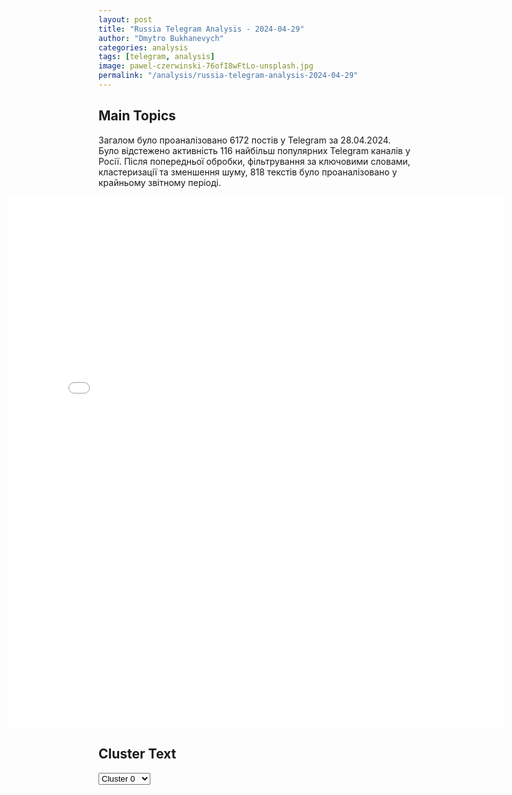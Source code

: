 ```yaml
---
layout: post
title: "Russia Telegram Analysis - 2024-04-29"
author: "Dmytro Bukhanevych"
categories: analysis
tags: [telegram, analysis]
image: pawel-czerwinski-76ofI8wFtLo-unsplash.jpg
permalink: "/analysis/russia-telegram-analysis-2024-04-29"
---
```


<style>
    /* Adjusting iframe-container styles */
    .wide-iframe-container {
        width: calc(100% + 30vw);  /* Extending the width */
        margin-left: -15vw;       /* Negative margin to push to the left */
        overflow: hidden;         /* In case the iframe content spills over */
    }

    .wide-iframe-container iframe {
        width: 100%;  /* Making the iframe take the full width of its container */
        border: none; /* Removing any borders from the iframe */
    }

    /* Toggle mechanism */
    .hidden {
        display: none;
    }
    
    .show-content-target:checked + .show-content {
        display: block;
    }
</style>

<h2>Main Topics</h2>
<p>Загалом було проаналізовано 6172 постів у Telegram за 28.04.2024. Було відстежено активність 116 найбільш популярних Telegram каналів у Росії. Після попередньої обробки, фільтрування за ключовими словами, кластеризації та зменшення шуму, 818 текстів було проаналізовано у крайньому звітному періоді.</p>
<!-- Embedding Main Plotly Visualization -->
<div class="wide-iframe-container">
    <iframe src="{{site.baseurl}}/visualizations/2024-04-29/fig_topics_time.html" height="850"></iframe>
</div>


<h2>Cluster Text</h2>

<!-- Dropdown to select a cluster -->
<select id="clusterSelector" onchange="displayClusterText()">
<option value="0">Cluster 0</option><option value="1">Cluster 1</option><option value="2">Cluster 2</option><option value="3">Cluster 3</option><option value="4">Cluster 4</option><option value="5">Cluster 5</option><option value="6">Cluster 6</option><option value="7">Cluster 7</option><option value="8">Cluster 8</option><option value="9">Cluster 9</option><option value="10">Cluster 10</option>
</select>

<!-- Display area for the selected cluster's text -->
<div id="clusterTextDisplay" class="hidden"></div>

<script type="text/javascript">
    var clusterDetails = {"0": "<b>Total Posts:</b> 51<br><b>Date:</b> 2024-04-28 04:25:06+00:00<br><b>Author:</b> dimsmirnov175<br><b>Link:</b> https://t.me/s/dimsmirnov175/69923<br><b>Subscribers:</b> 339833<br><b>Text:</b> \u0422\u0435\u043a\u0441\u0442: \u041c\u0438\u043d\u043e\u0431\u043e\u0440\u043e\u043d\u044b \u0420\u043e\u0441\u0441\u0438\u0438: \u0412 \u0442\u0435\u0447\u0435\u043d\u0438\u0435 \u043f\u0440\u043e\u0448\u0435\u0434\u0448\u0435\u0439 \u043d\u043e\u0447\u0438 \u043f\u0440\u0435\u0441\u0435\u0447\u0435\u043d\u044b \u043e\u0447\u0435\u0440\u0435\u0434\u043d\u044b\u0435 \u043f\u043e\u043f\u044b\u0442\u043a\u0438 \u043a\u0438\u0435\u0432\u0441\u043a\u043e\u0433\u043e \u0440\u0435\u0436\u0438\u043c\u0430 \u0441\u043e\u0432\u0435\u0440\u0448\u0438\u0442\u044c \u0440\u044f\u0434 \u0442\u0435\u0440\u0440\u043e\u0440\u0438\u0441\u0442\u0438\u0447\u0435\u0441\u043a\u0438\u0445 \u0430\u0442\u0430\u043a \u0441 \u043f\u0440\u0438\u043c\u0435\u043d\u0435\u043d\u0438\u0435\u043c \u0411\u041f\u041b\u0410 \u0441\u0430\u043c\u043e\u043b\u0435\u0442\u043d\u043e\u0433\u043e \u0442\u0438\u043f\u0430 \u043f\u043e \u043e\u0431\u044a\u0435\u043a\u0442\u0430\u043c \u043d\u0430 \u0442\u0435\u0440\u0440\u0438\u0442\u043e\u0440\u0438\u0438 \u0420\u043e\u0441\u0441\u0438\u0439\u0441\u043a\u043e\u0439 \u0424\u0435\u0434\u0435\u0440\u0430\u0446\u0438\u0438.\u00a0 \u0414\u0435\u0436\u0443\u0440\u043d\u044b\u043c\u0438 \u0441\u0440\u0435\u0434\u0441\u0442\u0432\u0430\u043c\u0438 \u041f\u0412\u041e \u0431\u044b\u043b\u0438 \u0443\u043d\u0438\u0447\u0442\u043e\u0436\u0435\u043d\u044b \u0438 \u043f\u0435\u0440\u0435\u0445\u0432\u0430\u0447\u0435\u043d\u044b 17 \u0443\u043a\u0440\u0430\u0438\u043d\u0441\u043a\u0438\u0445 \u0411\u041f\u041b\u0410 \u0438\u0437 \u043a\u043e\u0442\u043e\u0440\u044b\u0445: 9 \u2013 \u043d\u0430\u0434 \u0442\u0435\u0440\u0440\u0438\u0442\u043e\u0440\u0438\u0435\u0439 \u0411\u0440\u044f\u043d\u0441\u043a\u043e\u0439 \u043e\u0431\u043b\u0430\u0441\u0442\u0438, 3 \u2013 \u043d\u0430\u0434 \u0442\u0435\u0440\u0440\u0438\u0442\u043e\u0440\u0438\u0435\u0439 \u041a\u0443\u0440\u0441\u043a\u043e\u0439 \u043e\u0431\u043b\u0430\u0441\u0442\u0438, 2 \u2013 \u043d\u0430\u0434 \u0442\u0435\u0440\u0440\u0438\u0442\u043e\u0440\u0438\u0435\u0439 \u0411\u0435\u043b\u0433\u043e\u0440\u043e\u0434\u0441\u043a\u043e\u0439 \u043e\u0431\u043b\u0430\u0441\u0442\u0438 \u0438 3 \u2013 \u043d\u0430\u0434 \u0442\u0435\u0440\u0440\u0438\u0442\u043e\u0440\u0438\u0435\u0439 \u041a\u0430\u043b\u0443\u0436\u0441\u043a\u043e\u0439 \u043e\u0431\u043b\u0430\u0441\u0442\u0438.", "1": "<b>Total Posts:</b> 49<br><b>Date:</b> 2024-04-28 10:50:59+00:00<br><b>Author:</b> ukraina_ru<br><b>Link:</b> https://t.me/s/ukraina_ru/198159<br><b>Subscribers:</b> 409247<br><b>Text:</b> \u0422\u0435\u043a\u0441\u0442: \ud83c\uddf7\ud83c\uddfa \u0421\u0432\u043e\u0434\u043a\u0430 \u041c\u0438\u043d\u043e\u0431\u043e\u0440\u043e\u043d\u044b \u043e \u0445\u043e\u0434\u0435 \u0421\u0412\u041e \u043d\u0430 28 \u0430\u043f\u0440\u0435\u043b\u044f 2024 \u0433\u043e\u0434\u0430. \u0413\u043b\u0430\u0432\u043d\u043e\u0435:\ud83d\udfe5 \u041f\u043e\u0434\u0440\u0430\u0437\u0434\u0435\u043b\u0435\u043d\u0438\u044f \u0433\u0440\u0443\u043f\u043f\u0438\u0440\u043e\u0432\u043a\u0438 \u0432\u043e\u0439\u0441\u043a \u00ab\u0417\u0430\u043f\u0430\u0434\u00bb \u0437\u0430\u043d\u044f\u043b\u0438 \u0431\u043e\u043b\u0435\u0435 \u0432\u044b\u0433\u043e\u0434\u043d\u044b\u0435 \u0440\u0443\u0431\u0435\u0436\u0438 \u0432 \u0440\u0430\u0439\u043e\u043d\u0430\u0445 \u0421\u0438\u043d\u044c\u043a\u043e\u0432\u043a\u0438 \u0438 \u041f\u0435\u0442\u0440\u043e\u043f\u0430\u0432\u043b\u043e\u0432\u043a\u0438 \u0425\u0430\u0440\u044c\u043a\u043e\u0432\u0441\u043a\u043e\u0439 \u043e\u0431\u043b\u0430\u0441\u0442\u0438, \u0413\u0440\u0438\u0433\u043e\u0440\u043e\u0432\u043a\u0438 \u0414\u041d\u0420 \u0438 \u0427\u0435\u0440\u0432\u043e\u043d\u043e\u0439 \u0414\u0438\u0431\u0440\u043e\u0432\u044b \u041b\u041d\u0420. \u041f\u0440\u043e\u0442\u0438\u0432\u043d\u0438\u043a \u043f\u043e\u0442\u0435\u0440\u044f\u043b \u0434\u043e 270 \u0432\u043e\u0435\u043d\u043d\u043e\u0441\u043b\u0443\u0436\u0430\u0449\u0438\u0445, \u0431\u0440\u043e\u043d\u0435\u0442\u0440\u0430\u043d\u0441\u043f\u043e\u0440\u0442\u0435\u0440, \u0432\u043e\u0441\u0435\u043c\u044c \u0430\u0432\u0442\u043e\u043c\u043e\u0431\u0438\u043b\u0435\u0439, \u0433\u0430\u0443\u0431\u0438\u0446\u0443 \u041c198, \u0433\u0430\u0443\u0431\u0438\u0446\u0443 \u00ab\u041c\u0441\u0442\u0430-\u0411\u00bb, \u043e\u0440\u0443\u0434\u0438\u0435 \u0414-20, \u0421\u0410\u0423 \u00ab\u0413\u0432\u043e\u0437\u0434\u0438\u043a\u0430\u00bb \u0438 \u043f\u0443\u0448\u043a\u0443 \u041c-46.\ud83d\udfe5 \u041f\u043e\u0434\u0440\u0430\u0437\u0434\u0435\u043b\u0435\u043d\u0438\u044f \u00ab\u042e\u0436\u043d\u043e\u0439\u00bb \u0433\u0440\u0443\u043f\u043f\u0438\u0440\u043e\u0432\u043a\u0438 \u0432\u043e\u0439\u0441\u043a \u0443\u043b\u0443\u0447\u0448\u0438\u043b\u0438 \u043f\u043e\u043b\u043e\u0436\u0435\u043d\u0438\u0435 \u043f\u043e \u043f\u0435\u0440\u0435\u0434\u043d\u0435\u043c\u0443 \u043a\u0440\u0430\u044e \u0432 \u0440\u0430\u0439\u043e\u043d\u0430\u0445 \u041a\u043b\u0435\u0449\u0435\u0435\u0432\u043a\u0438, \u0410\u043d\u0434\u0440\u0435\u0435\u0432\u043a\u0438 \u0438 \u041a\u0440\u0430\u0441\u043d\u043e\u0433\u043e\u0440\u043e\u0432\u043a\u0438 \u0414\u041d\u0420.  \u041e\u0442\u0440\u0430\u0436\u0435\u043d\u044b \u043a\u043e\u043d\u0442\u0440\u0430\u0442\u0430\u043a\u0438 \u0412\u0421\u0423 \u0432 \u0440\u0430\u0439\u043e\u043d\u0435 \u0427\u0430\u0441\u043e\u0432 \u042f\u0440\u0430 \u0414\u041d\u0420. \u041f\u043e\u0442\u0435\u0440\u0438 \u043f\u0440\u043e\u0442\u0438\u0432\u043d\u0438\u043a\u0430 \u0441\u043e\u0441\u0442\u0430\u0432\u0438\u043b\u0438 \u0434\u043e 360 \u0432\u043e\u0435\u043d\u043d\u043e\u0441\u043b\u0443\u0436\u0430\u0449\u0438\u0445, \u0434\u0432\u0435 \u0431\u043e\u0435\u0432\u044b\u0435 \u0431\u0440\u043e\u043d\u0438\u0440\u043e\u0432\u0430\u043d\u043d\u044b\u0435 \u043c\u0430\u0448\u0438\u043d\u044b \u0438 17 \u0430\u0432\u0442\u043e\u043c\u043e\u0431\u0438\u043b\u0435\u0439, \u0434\u0432\u0430 \u043e\u0440\u0443\u0434\u0438\u044f \u0414-20, \u0434\u0432\u0435 \u0433\u0430\u0443\u0431\u0438\u0446\u044b \u0414-30 \u0438 \u043f\u0440\u043e\u0442\u0438\u0432\u043e\u0442\u0430\u043d\u043a\u043e\u0432\u043e\u0435 \u043e\u0440\u0443\u0434\u0438\u0435 \u041c\u0422-12 \u00ab\u0420\u0430\u043f\u0438\u0440\u0430\u00bb. \ud83d\udfe5 \u041f\u043e\u0434\u0440\u0430\u0437\u0434\u0435\u043b\u0435\u043d\u0438\u044f \u0433\u0440\u0443\u043f\u043f\u0438\u0440\u043e\u0432\u043a\u0438 \u0432\u043e\u0439\u0441\u043a \u00ab\u0426\u0435\u043d\u0442\u0440\u00bb \u043e\u0441\u0432\u043e\u0431\u043e\u0434\u0438\u043b\u0438 \u041d\u043e\u0432\u043e\u0431\u0430\u0445\u043c\u0443\u0442\u043e\u0432\u043a\u0443 \u0414\u041d\u0420 \u0438 \u043d\u0430\u043d\u0435\u0441\u043b\u0438 \u043f\u043e\u0440\u0430\u0436\u0435\u043d\u0438\u0435 \u0444\u043e\u0440\u043c\u0438\u0440\u043e\u0432\u0430\u043d\u0438\u044f\u043c \u0412\u0421\u0423 \u0432 \u0440\u0430\u0439\u043e\u043d\u0430\u0445 \u041b\u0435\u043d\u0438\u043d\u0441\u043a\u043e\u0433\u043e, \u041a\u0435\u0440\u0430\u043c\u0438\u043a\u0430 \u0438 \u0421\u0435\u043c\u0435\u043d\u043e\u0432\u043a\u0438 \u0414\u041d\u0420.  \u041e\u0442\u0440\u0430\u0436\u0435\u043d\u044b \u043a\u043e\u043d\u0442\u0440\u0430\u0442\u0430\u043a\u0438 \u0412\u0421\u0423 \u0432 \u0440\u0430\u0439\u043e\u043d\u0430\u0445 \u041d\u043e\u0432\u0433\u043e\u0440\u043e\u0434\u0441\u043a\u043e\u0433\u043e, \u041e\u0447\u0435\u0440\u0435\u0442\u0438\u043d\u043e, \u041d\u043e\u0432\u043e\u0431\u0430\u0445\u043c\u0443\u0442\u043e\u0432\u043a\u0438, \u041d\u0435\u0442\u0430\u0439\u043b\u043e\u0432\u043e \u0438 \u0411\u0435\u0440\u0434\u044b\u0447\u0435\u0439 \u0414\u041d\u0420. \u0412\u0421\u0423 \u043f\u043e\u0442\u0435\u0440\u044f\u043b\u0438 \u0434\u043e 380 \u0432\u043e\u0435\u043d\u043d\u043e\u0441\u043b\u0443\u0436\u0430\u0449\u0438\u0445, \u0442\u0430\u043d\u043a, \u0431\u043e\u0435\u0432\u0443\u044e \u0431\u0440\u043e\u043d\u0438\u0440\u043e\u0432\u0430\u043d\u043d\u0443\u044e \u043c\u0430\u0448\u0438\u043d\u0443 \u0438 \u043f\u044f\u0442\u044c \u0430\u0432\u0442\u043e\u043c\u043e\u0431\u0438\u043b\u0435\u0439, \u0434\u0432\u0435 \u0433\u0430\u0443\u0431\u0438\u0446\u044b \u041c777, \u0421\u0410\u0423 \u041c109 \u00abPaladin\u00bb, \u0434\u0432\u0430 \u043e\u0440\u0443\u0434\u0438\u044f \u041c101, \u0442\u0440\u0438 \u0433\u0430\u0443\u0431\u0438\u0446\u044b \u0414-30 \u0438 \u043e\u0440\u0443\u0434\u0438\u0435 \u041c\u0422-12 \u00ab\u0420\u0430\u043f\u0438\u0440\u0430\u00bb.\ud83d\udfe5 \u041f\u043e\u0434\u0440\u0430\u0437\u0434\u0435\u043b\u0435\u043d\u0438\u044f \u0433\u0440\u0443\u043f\u043f\u0438\u0440\u043e\u0432\u043a\u0438 \u0432\u043e\u0439\u0441\u043a \u00ab\u0412\u043e\u0441\u0442\u043e\u043a\u00bb \u0437\u0430\u043d\u044f\u043b\u0438 \u0431\u043e\u043b\u0435\u0435 \u0432\u044b\u0433\u043e\u0434\u043d\u044b\u0435 \u0440\u0443\u0431\u0435\u0436\u0438 \u0432 \u0440\u0430\u0439\u043e\u043d\u0430\u0445 \u041f\u0430\u0432\u043b\u043e\u0432\u043a\u0438 \u0438 \u041b\u0443\u0433\u043e\u0432\u0441\u043a\u043e\u0433\u043e \u0417\u0430\u043f\u043e\u0440\u043e\u0436\u0441\u043a\u043e\u0439 \u043e\u0431\u043b\u0430\u0441\u0442\u0438. \u041f\u043e\u0442\u0435\u0440\u0438 \u0412\u0421\u0423 \u0441\u043e\u0441\u0442\u0430\u0432\u0438\u043b\u0438 \u0434\u043e 85 \u0432\u043e\u0435\u043d\u043d\u043e\u0441\u043b\u0443\u0436\u0430\u0449\u0438\u0445, \u0447\u0435\u0442\u044b\u0440\u0435 \u043f\u0438\u043a\u0430\u043f\u0430, \u0421\u0410\u0423 \u00abPzH-2000\u00bb \u0438 \u0421\u0410\u0423 \u00ab\u0413\u0432\u043e\u0437\u0434\u0438\u043a\u0430\u00bb.\ud83d\udfe5 \u041f\u043e\u0434\u0440\u0430\u0437\u0434\u0435\u043b\u0435\u043d\u0438\u044f\u043c\u0438 \u0433\u0440\u0443\u043f\u043f\u0438\u0440\u043e\u0432\u043a\u0438 \u0432\u043e\u0439\u0441\u043a \u00ab\u0414\u043d\u0435\u043f\u0440\u00bb \u043d\u0430\u043d\u0435\u0441\u0435\u043d\u043e \u043e\u0433\u043d\u0435\u0432\u043e\u0435 \u043f\u043e\u0440\u0430\u0436\u0435\u043d\u0438\u0435 \u0441\u043a\u043e\u043f\u043b\u0435\u043d\u0438\u044f\u043c \u0436\u0438\u0432\u043e\u0439 \u0441\u0438\u043b\u044b \u0412\u0421\u0423 \u0432 \u0440\u0430\u0439\u043e\u043d\u0430\u0445 \u041a\u0430\u043c\u0435\u043d\u0441\u043a\u043e\u0433\u043e \u0438 \u0420\u0430\u0431\u043e\u0442\u0438\u043d\u043e \u0417\u0430\u043f\u043e\u0440\u043e\u0436\u0441\u043a\u043e\u0439 \u043e\u0431\u043b\u0430\u0441\u0442\u0438, \u0418\u0432\u0430\u043d\u043e\u0432\u043a\u0438 \u0438 \u041e\u043b\u044c\u0433\u043e\u0432\u043a\u0438 \u0425\u0435\u0440\u0441\u043e\u043d\u0441\u043a\u043e\u0439 \u043e\u0431\u043b\u0430\u0441\u0442\u0438. \u041f\u0440\u043e\u0442\u0438\u0432\u043d\u0438\u043a \u043f\u043e\u0442\u0435\u0440\u044f\u043b \u0434\u043e 50 \u0432\u043e\u0435\u043d\u043d\u043e\u0441\u043b\u0443\u0436\u0430\u0449\u0438\u0445, \u0434\u0432\u0430 \u0430\u0432\u0442\u043e\u043c\u043e\u0431\u0438\u043b\u044f, \u0433\u0430\u0443\u0431\u0438\u0446\u0443 \u041c777 \u0438 \u0441\u0442\u0430\u043d\u0446\u0438\u044e \u0440\u0430\u0434\u0438\u043e\u044d\u043b\u0435\u043a\u0442\u0440\u043e\u043d\u043d\u043e\u0439 \u0431\u043e\u0440\u044c\u0431\u044b \u00ab\u0410\u043d\u043a\u043b\u0430\u0432-\u041d\u00bb.\u2755 \u041e\u043f\u0435\u0440\u0430\u0442\u0438\u0432\u043d\u043e-\u0442\u0430\u043a\u0442\u0438\u0447\u0435\u0441\u043a\u043e\u0439 \u0430\u0432\u0438\u0430\u0446\u0438\u0435\u0439, \u0440\u0430\u043a\u0435\u0442\u043d\u044b\u043c\u0438 \u0432\u043e\u0439\u0441\u043a\u0430\u043c\u0438 \u0438 \u0430\u0440\u0442\u0438\u043b\u043b\u0435\u0440\u0438\u0435\u0439 \u0433\u0440\u0443\u043f\u043f\u0438\u0440\u043e\u0432\u043e\u043a \u0432\u043e\u0439\u0441\u043a \u0412\u0421 \u0420\u0424 \u0443\u043d\u0438\u0447\u0442\u043e\u0436\u0435\u043d\u044b \u0430\u043d\u0433\u0430\u0440\u044b \u0441 \u0443\u0434\u0430\u0440\u043d\u044b\u043c\u0438 \u0411\u043f\u041b\u0410 \u043d\u0430 \u0430\u044d\u0440\u043e\u0434\u0440\u043e\u043c\u0435 \u041a\u0430\u043c\u0435\u043d\u043a\u0430 \u0414\u043d\u0435\u043f\u0440\u043e\u043f\u0435\u0442\u0440\u043e\u0432\u0441\u043a\u043e\u0439 \u043e\u0431\u043b\u0430\u0441\u0442\u0438. \u041a\u0440\u043e\u043c\u0435 \u0442\u043e\u0433\u043e, \u043f\u043e\u0440\u0430\u0436\u0435\u043d\u044b \u0441\u043a\u043b\u0430\u0434\u044b \u0441 \u0430\u0432\u0438\u0430\u0446\u0438\u043e\u043d\u043d\u044b\u043c\u0438 \u0431\u043e\u0435\u043f\u0440\u0438\u043f\u0430\u0441\u0430\u043c\u0438 \u0438 \u0430\u0432\u0438\u0430\u0446\u0438\u043e\u043d\u043d\u043e\u0439 \u0442\u0435\u0445\u043d\u0438\u043a\u043e\u0439 \u043d\u0430 \u0430\u044d\u0440\u043e\u0434\u0440\u043e\u043c\u0430\u0445 \u041f\u0440\u0438\u043b\u0443\u043a\u0438 \u0427\u0435\u0440\u043d\u0438\u0433\u043e\u0432\u0441\u043a\u043e\u0439 \u043e\u0431\u043b\u0430\u0441\u0442\u0438 \u0438 \u0421\u0442\u0430\u0440\u043e\u043a\u043e\u043d\u0441\u0442\u0430\u043d\u0442\u0438\u043d\u043e\u0432 \u0425\u043c\u0435\u043b\u044c\u043d\u0438\u0446\u043a\u043e\u0439 \u043e\u0431\u043b\u0430\u0441\u0442\u0438.\u0417\u043d\u0430\u0442\u044c \u0431\u043e\u043b\u044c\u0448\u0435 \u0441 \u0423\u043a\u0440\u0430\u0438\u043d\u0430.\u0440\u0443 \ud83d\udc4d", "2": "<b>Total Posts:</b> 37<br><b>Date:</b> 2024-04-28 04:25:00+00:00<br><b>Author:</b> yurasumy<br><b>Link:</b> https://t.me/s/yurasumy/14865<br><b>Subscribers:</b> 2870499<br><b>Text:</b> \u0422\u0435\u043a\u0441\u0442: \u041f\u043e \u043f\u043e\u0432\u043e\u0434\u0443 \u0430\u0440\u0435\u0441\u0442\u0430 \u0437\u0430\u043c\u0435\u0441\u0442\u0438\u0442\u0435\u043b\u044f \u043c\u0438\u043d\u0438\u0441\u0442\u0440\u0430 \u043e\u0431\u043e\u0440\u043e\u043d\u044b \u0422\u0438\u043c\u0443\u0440\u0430 \u0418\u0432\u0430\u043d\u043e\u0432\u0430 \u043f\u0438\u0448\u0443\u0442 \u0432 \u043b\u0438\u0447\u043a\u0443, \u0447\u0442\u043e \u0432\u0437\u044f\u0442\u043a\u0430, \u0441\u043a\u043e\u0440\u0435\u0435 \u0432\u0441\u0435\u0433\u043e, \u044f\u0432\u043b\u044f\u0435\u0442\u0441\u044f \u0448\u0438\u0440\u043c\u043e\u0439, \u0430 \u0432\u0441\u0435 \u0434\u0435\u043b\u043e \u0432 \u0433\u043e\u0441\u0438\u0437\u043c\u0435\u043d\u0435. \u0412\u043f\u043e\u043b\u043d\u0435 \u0442\u0430\u043a\u043e\u0435 \u0434\u043e\u043f\u0443\u0441\u043a\u0430\u044e. \u041f\u043e\u043c\u043d\u0438\u0442\u0435, \u043a\u0430\u043a \u0432 2016 \u0433\u043e\u0434\u0443 \u0443 \u043d\u0430\u0441 \u0431\u044b\u043b \u0437\u0430\u0434\u0435\u0440\u0436\u0430\u043d \u043c\u0438\u043d\u0438\u0441\u0442\u0440 \u044d\u043a\u043e\u043d\u043e\u043c\u0438\u0447\u0435\u0441\u043a\u043e\u0433\u043e \u0440\u0430\u0437\u0432\u0438\u0442\u0438\u044f \u0423\u043b\u044e\u043a\u0430\u0435\u0432 \u0438 \u0442\u043e\u0436\u0435 \u0437\u0430 \u043a\u0430\u043a\u0438\u0435-\u0442\u043e 2 \u043c\u043b\u043d \u0434\u043e\u043b\u043b\u0430\u0440\u043e\u0432. \u041d\u0443 \u043d\u0435 \u0443\u0440\u043e\u0432\u0435\u043d\u044c \u0434\u043b\u044f \u0444\u0435\u0434\u0435\u0440\u0430\u043b\u044c\u043d\u043e\u0433\u043e \u043c\u0438\u043d\u0438\u0441\u0442\u0440\u0430. \u0423 \u043c\u0435\u043d\u044f \u0434\u0430\u0436\u0435 \u0446\u0438\u043a\u043b \u0441\u0442\u0430\u0442\u0435\u0439 \u0431\u044b\u043b \u043d\u0430 \u044d\u0442\u0443 \u0442\u0435\u043c\u0443, \u043f\u0440\u043e\u0441\u0442\u043e \u043b\u0438\u0441\u0442\u0430\u0439\u0442\u0435 \u0432\u043d\u0438\u0437:  https://t.me/SergeyKolyasnikov/131\u0414\u043b\u044f \u0423\u043b\u044e\u043a\u0430\u0435\u0432\u0430 \u0442\u0430\u043a\u043e\u0439 \u00ab\u043a\u0440\u0430\u0441\u043d\u043e\u0439 \u043b\u0438\u043d\u0438\u0435\u0439\u00bb \u043c\u043e\u0433\u043b\u043e \u0441\u0442\u0430\u0442\u044c \u0441\u043e\u0442\u0440\u0443\u0434\u043d\u0438\u0447\u0435\u0441\u0442\u0432\u043e \u0441 \u0421\u0428\u0410, \u0442\u0430\u043a \u0436\u0435 \u043a\u0430\u043a \u0411\u0435\u043b\u044b\u0445 - \u041b\u0430\u0442\u0432\u0438\u044f \u0438 \u0425\u043e\u0440\u043e\u0448\u0430\u0432\u0438\u043d\u0430 - \u042f\u043f\u043e\u043d\u0438\u044f.\u0414\u0440\u0443\u0433\u043e\u0435 \u0434\u0435\u043b\u043e, \u0447\u0442\u043e \u0432\u0440\u044f\u0434 \u043b\u0438 \u043c\u044b \u043e\u0431 \u044d\u0442\u043e\u043c \u0443\u0437\u043d\u0430\u0435\u043c, \u0434\u0430\u0436\u0435 \u0435\u0441\u043b\u0438 \u044d\u0442\u043e \u0442\u0430\u043a. \u0412\u044b\u0441\u0448\u0438\u0439 \u0443\u0440\u043e\u0432\u0435\u043d\u044c \u0434\u043e\u043f\u0443\u0441\u043a\u0430, \u043a\u0430\u043a \u043d\u0438\u043a\u0430\u043a. \u041f\u043e\u044d\u0442\u043e\u043c\u0443, \u043d\u0430\u0441 \u0442\u0430\u043a \u0438 \u0431\u0443\u0434\u0443\u0442 \u0434\u0435\u0440\u0436\u0430\u0442\u044c \u0432 \u0442\u043e\u043d\u0443\u0441\u0435 \u0432\u0438\u0434\u0435\u043e \u0438 \u0444\u043e\u0442\u043e \u0434\u043e\u043c\u043e\u0432 \u0438 \u0434\u0432\u043e\u0440\u0446\u043e\u0432 \u0418\u0432\u0430\u043d\u043e\u0432\u0430, \u043e \u043a\u043e\u0442\u043e\u0440\u044b\u0445, \u044f\u043a\u043e\u0431\u044b, \u043d\u0438\u043a\u0442\u043e \u043d\u0435 \u0437\u043d\u0430\u043b \u0434\u0435\u0441\u044f\u0442\u0438\u043b\u0435\u0442\u0438\u044f\u043c\u0438. \u0418 \u044d\u0442\u043e \u0435\u0449\u0435 \u043f\u0440\u043e \u043d\u0435\u0434\u0432\u0438\u0436\u0438\u043c\u043e\u0441\u0442\u044c \u0437\u0430 \u0440\u0443\u0431\u0435\u0436\u043e\u043c \u043d\u0435 \u043f\u0438\u0441\u0430\u043b\u0438.", "3": "<b>Total Posts:</b> 27<br><b>Date:</b> 2024-04-28 17:45:51+00:00<br><b>Author:</b> ostashkonews<br><b>Link:</b> https://t.me/s/OstashkoNews/132517<br><b>Subscribers:</b> 390884<br><b>Text:</b> \u0422\u0435\u043a\u0441\u0442: \u26a1\ufe0f\u26a1\ufe0f \"\u0417\u0440\u0430\u0434\u0430 \u0442\u0430\u043a\u0430\u044f, \u0447\u0442\u043e \u0430\u0436 \u0432 \u0434\u0443\u043f\u0435 \u043f\u0435\u0447\u0435\", \u0441\u043e\u043e\u0431\u0449\u0430\u0435\u0442 \u0433\u043b\u0430\u0432\u043a\u043e\u043c \u0412\u0421\u0423 \u0421\u044b\u0440\u0441\u043a\u0438\u0439. \u0418 \u0434\u0435\u0439\u0441\u0442\u0432\u0438\u0442\u0435\u043b\u044c\u043d\u043e: \u043d\u0430 \u0430\u0432\u0434\u0435\u0435\u0432\u0441\u043a\u043e\u043c \u043d\u0430\u043f\u0440\u0430\u0432\u043b\u0435\u043d\u0438\u0438 \u0432\u0441\u0435 \u0443 \u0445\u043e\u0445\u043b\u0430 \u0441\u044b\u043f\u0435\u0442\u0441\u044f, \u043d\u0430 \u043a\u0443\u043f\u044f\u043d\u0441\u043a\u043e\u043c - \u043f\u0440\u043e\u0433\u0438\u0431\u0430\u0435\u0442\u0441\u044f, \u0430 \u0443 \u0427\u0430\u0441\u043e\u0432 \u042f\u0440\u0430 - \u0440\u0430\u0437\u043b\u0435\u0442\u0430\u0435\u0442\u0441\u044f. \u042d\u0442\u0438 \u0438 \u0434\u0440\u0443\u0433\u0438\u0435 \u0442\u0435\u043c\u044b \u043e\u0431\u0441\u0443\u0436\u0434\u0430\u0435\u043c \u0432 \u043f\u0440\u044f\u043c\u043e\u043c \u044d\u0444\u0438\u0440\u0435\u041f\u043e\u0434\u043a\u043b\u044e\u0447\u0430\u0439\u0441\u044f!\ud83d\udd3a https://rutube.ru/video/07770fd4ba7a62f867d2d10caccdda98\ud83d\udd3a https://t.me/politrussiacom?livestream", "4": "<b>Total Posts:</b> 62<br><b>Date:</b> 2024-04-28 13:23:10+00:00<br><b>Author:</b> ostashkonews<br><b>Link:</b> https://t.me/s/OstashkoNews/132492<br><b>Subscribers:</b> 390884<br><b>Text:</b> \u0422\u0435\u043a\u0441\u0442: \ud83c\uddfa\ud83c\udde6 \u0413\u043b\u0430\u0432\u043a\u043e\u043c \u0412\u0421\u0423 \u043f\u0440\u043e\u0434\u043e\u043b\u0436\u0430\u0435\u0442 \u043d\u0430\u0433\u043d\u0435\u0442\u0430\u0442\u044c \u043f\u0430\u043d\u0438\u0447\u0435\u0441\u043a\u0438\u0435 \u043d\u0430\u0441\u0442\u0440\u043e\u0435\u043d\u0438\u044f\ud83d\udcdd \u00ab\u0421\u0438\u0442\u0443\u0430\u0446\u0438\u044f \u043d\u0430 \u0444\u0440\u043e\u043d\u0442\u0435 \u043e\u0431\u043e\u0441\u0442\u0440\u0438\u043b\u0430\u0441\u044c. \u0423 \u0440\u043e\u0441\u0441\u0438\u044f\u043d \u0437\u043d\u0430\u0447\u0438\u0442\u0435\u043b\u044c\u043d\u043e\u0435 \u043f\u0440\u0435\u0438\u043c\u0443\u0449\u0435\u0441\u0442\u0432\u043e \u0432 \u0441\u0438\u043b\u0430\u0445 \u0438 \u0441\u0440\u0435\u0434\u0441\u0442\u0432\u0430\u0445\u00bb, \u2014 \u0437\u0430\u044f\u0432\u0438\u043b \u0421\u044b\u0440\u0441\u043a\u0438\u0439. \u041d\u0430\u0438\u0431\u043e\u043b\u0435\u0435 \u0441\u043b\u043e\u0436\u043d\u0430\u044f \u0441\u0438\u0442\u0443\u0430\u0446\u0438\u044f, \u043f\u043e \u0435\u0433\u043e \u0441\u043b\u043e\u0432\u0430\u043c, \u043d\u0430 \u041f\u043e\u043a\u0440\u043e\u0432\u0441\u043a\u043e\u043c \u0438 \u041a\u0443\u0440\u0430\u0445\u043e\u0432\u0441\u043a\u043e\u043c \u043d\u0430\u043f\u0440\u0430\u0432\u043b\u0435\u043d\u0438\u044f\u0445. \u041e\u043d \u043e\u0442\u043c\u0435\u0442\u0438\u043b, \u0447\u0442\u043e \u0430\u0440\u043c\u0438\u044f \u0420\u0424 \u0437\u0430\u0434\u0435\u0439\u0441\u0442\u0432\u043e\u0432\u0430\u043b\u0430 \u0442\u0430\u043c \u0434\u043e \u0447\u0435\u0442\u044b\u0440\u0435\u0445 \u0431\u0440\u0438\u0433\u0430\u0434 \u0438 \u043f\u044b\u0442\u0430\u0435\u0442\u0441\u044f \u0440\u0430\u0437\u0432\u0438\u0442\u044c \u043d\u0430\u0441\u0442\u0443\u043f\u043b\u0435\u043d\u0438\u0435 \u0437\u0430\u043f\u0430\u0434\u043d\u0435\u0435 \u0410\u0432\u0434\u0435\u0435\u0432\u043a\u0438 \u0438 \u041c\u0430\u0440\u044c\u0438\u043d\u043a\u0438, \u043f\u0440\u043e\u0431\u0438\u0432\u0430\u044f\u0441\u044c \u0432 \u041f\u043e\u043a\u0440\u043e\u0432\u0441\u043a \u0438 \u041a\u0443\u0440\u0430\u0445\u043e\u0432\u043e.\u2705 \u0412\u0447\u0435\u0440\u0430 \u0413\u043b\u0430\u0432\u043a\u043e\u043c \u0412\u0421\u0423 \u0442\u0430\u043a\u0436\u0435 \u0437\u0430\u044f\u0432\u043b\u044f\u043b, \u0447\u0442\u043e \u0441\u0438\u0442\u0443\u0430\u0446\u0438\u044f \u043d\u0430 \u0444\u0440\u043e\u043d\u0442\u0435 \u0443\u0445\u0443\u0434\u0448\u0430\u0435\u0442\u0441\u044f. \u041e\u0431 \u044d\u0442\u043e\u043c \u043e\u043d \u043f\u0440\u043e\u0438\u043d\u0444\u043e\u0440\u043c\u0438\u0440\u043e\u0432\u0430\u043b \u0443\u0447\u0430\u0441\u0442\u043d\u0438\u043a\u043e\u0432 \u043a\u043e\u0430\u043b\u0438\u0446\u0438\u0438.", "5": "<b>Total Posts:</b> 41<br><b>Date:</b> 2024-04-28 09:02:39+00:00<br><b>Author:</b> dimsmirnov175<br><b>Link:</b> https://t.me/s/dimsmirnov175/69936<br><b>Subscribers:</b> 339833<br><b>Text:</b> \u0422\u0435\u043a\u0441\u0442: \u00ab\u0421 \u0432\u043e\u0437\u043e\u0431\u043d\u043e\u0432\u043b\u0435\u043d\u0438\u0435\u043c \u043f\u043e\u043c\u043e\u0449\u0438 \u0421\u0428\u0410 \u0423\u043a\u0440\u0430\u0438\u043d\u0430 \u043f\u043e\u043f\u044b\u0442\u0430\u0435\u0442\u0441\u044f \u0432\u044b\u043f\u0443\u0442\u0430\u0442\u044c\u0441\u044f \u0438\u0437 \u043d\u0435\u043f\u0440\u0438\u044f\u0442\u043d\u043e\u0441\u0442\u0435\u0439 \u0441\u0430\u043c\u043e\u0441\u0442\u043e\u044f\u0442\u0435\u043b\u044c\u043d\u043e\u00bb: \u041d\u0430 \u0417\u0430\u043f\u0430\u0434\u0435 \u043f\u0435\u0440\u0435\u0436\u0438\u0432\u0430\u044e\u0442, \u0447\u0442\u043e \u0417\u0435\u043b\u0435\u043d\u0441\u043a\u0438\u0439 \u0437\u0430\u043d\u0438\u0437\u0438\u043b \u043f\u043e\u0442\u0435\u0440\u0438 \u0441\u0432\u043e\u0435\u0439 \u0430\u0440\u043c\u0438\u0438 \u0438 \u0443\u043a\u0440\u0430\u0438\u043d\u0446\u044b \u0441\u043e\u0432\u0441\u0435\u043c \u0437\u0430\u043a\u0430\u043d\u0447\u0438\u0432\u0430\u044e\u0442\u0441\u044f.\u00ab\u0412\u0430\u0448\u0438\u043d\u0433\u0442\u043e\u043d \u0437\u0430\u044f\u0432\u043b\u044f\u0435\u0442, \u0447\u0442\u043e \u041a\u0438\u0435\u0432 \u0434\u043e\u043b\u0436\u0435\u043d \u0440\u0435\u0448\u0438\u0442\u044c \u043f\u0440\u043e\u0431\u043b\u0435\u043c\u0443 \u043e\u0441\u0442\u0440\u043e\u0439 \u043d\u0435\u0445\u0432\u0430\u0442\u043a\u0438 \u0436\u0438\u0432\u043e\u0439 \u0441\u0438\u043b\u044b \u0438 \u0443\u043a\u0440\u0435\u043f\u0438\u0442\u044c \u043e\u0431\u043e\u0440\u043e\u043d\u0443, \u0447\u0442\u043e\u0431\u044b \u043e\u0431\u0435\u0441\u043f\u0435\u0447\u0438\u0442\u044c \u0432\u043e\u0437\u043c\u043e\u0436\u043d\u043e\u0441\u0442\u044c \u043a\u0440\u0443\u043f\u043d\u044b\u0445 \u043d\u0430\u0441\u0442\u0443\u043f\u043b\u0435\u043d\u0438\u0439 \u0432 \u0431\u0443\u0434\u0443\u0449\u0435\u043c. \u0414\u043e\u043b\u0433\u043e\u0436\u0434\u0430\u043d\u043d\u044b\u0439 \u043f\u0440\u0438\u0442\u043e\u043a \u0430\u043c\u0435\u0440\u0438\u043a\u0430\u043d\u0441\u043a\u043e\u0433\u043e \u043e\u0440\u0443\u0436\u0438\u044f \u043f\u043e\u043c\u043e\u0436\u0435\u0442 \u0423\u043a\u0440\u0430\u0438\u043d\u0435 \u0441\u0434\u0435\u0440\u0436\u0430\u0442\u044c \u043d\u0430\u0441\u0442\u0443\u043f\u043b\u0435\u043d\u0438\u0435 \u0420\u043e\u0441\u0441\u0438\u0438 \u0432 \u0431\u043b\u0438\u0436\u0430\u0439\u0448\u0438\u0435 \u043c\u0435\u0441\u044f\u0446\u044b, \u0437\u0430\u044f\u0432\u0438\u043b\u0438 \u043f\u0440\u0435\u0434\u0441\u0442\u0430\u0432\u0438\u0442\u0435\u043b\u0438 \u0430\u0434\u043c\u0438\u043d\u0438\u0441\u0442\u0440\u0430\u0446\u0438\u0438 \u0411\u0430\u0439\u0434\u0435\u043d\u0430 \u043f\u043e\u0441\u043b\u0435 \u043f\u0440\u0438\u043d\u044f\u0442\u0438\u044f \u041a\u043e\u043d\u0433\u0440\u0435\u0441\u0441\u043e\u043c \u043a\u0440\u0443\u043f\u043d\u043e\u0433\u043e \u043f\u0430\u043a\u0435\u0442\u0430 \u043f\u043e\u043c\u043e\u0449\u0438, \u043d\u043e \u043e\u0441\u0442\u0440\u0430\u044f \u043d\u0435\u0445\u0432\u0430\u0442\u043a\u0430 \u0432\u043e\u0439\u0441\u043a \u0438 \u043f\u0440\u0435\u0438\u043c\u0443\u0449\u0435\u0441\u0442\u0432\u043e \u041c\u043e\u0441\u043a\u0432\u044b \u0432 \u043e\u0433\u043d\u0435\u0432\u043e\u0439 \u043c\u043e\u0449\u0438 \u043e\u0437\u043d\u0430\u0447\u0430\u044e\u0442, \u0447\u0442\u043e \u041a\u0438\u0435\u0432, \u0441\u043a\u043e\u0440\u0435\u0435 \u0432\u0441\u0435\u0433\u043e, \u043d\u0435 \u0432\u043e\u0441\u0441\u0442\u0430\u043d\u043e\u0432\u0438\u0442 \u0441\u0435\u0440\u044c\u0435\u0437\u043d\u044b\u0439 \u043d\u0430\u0441\u0442\u0443\u043f\u0430\u0442\u0435\u043b\u044c\u043d\u044b\u0439 \u0438\u043c\u043f\u0443\u043b\u044c\u0441 \u0441\u0430\u043c\u043e\u0435 \u0440\u0430\u043d\u043d\u0435\u0435 \u0434\u043e 2025 \u0433\u043e\u0434\u0430.\u2714\ufe0f\u0422\u0435\u043f\u0435\u0440\u044c, \u043a\u043e\u0433\u0434\u0430 \u0431\u0438\u0442\u0432\u0430 \u0432 \u041a\u043e\u043d\u0433\u0440\u0435\u0441\u0441\u0435 \u0437\u0430\u043a\u043e\u043d\u0447\u0438\u043b\u0430\u0441\u044c, \u0430\u043c\u0435\u0440\u0438\u043a\u0430\u043d\u0441\u043a\u0438\u0435 \u0447\u0438\u043d\u043e\u0432\u043d\u0438\u043a\u0438 \u0437\u0430\u044f\u0432\u043b\u044f\u044e\u0442, \u0447\u0442\u043e \u0441\u043e\u0441\u0440\u0435\u0434\u043e\u0442\u043e\u0447\u0430\u0442\u0441\u044f \u043d\u0430 \u0434\u0440\u0443\u0433\u0438\u0445 \u043d\u0435\u043e\u0442\u043b\u043e\u0436\u043d\u044b\u0445 \u043f\u0440\u043e\u0431\u043b\u0435\u043c\u0430\u0445 \u0423\u043a\u0440\u0430\u0438\u043d\u044b, \u0432\u043a\u043b\u044e\u0447\u0430\u044f \u0441\u0442\u0440\u0435\u043c\u043b\u0435\u043d\u0438\u0435 \u043c\u043e\u0431\u0438\u043b\u0438\u0437\u043e\u0432\u0430\u0442\u044c \u0431\u043e\u043b\u044c\u0448\u0435 \u0441\u043e\u043b\u0434\u0430\u0442. \u00ab\u041a\u0442\u043e \u043c\u044b \u0442\u0430\u043a\u0438\u0435, \u0447\u0442\u043e\u0431\u044b \u0433\u043e\u0432\u043e\u0440\u0438\u0442\u044c: \u00ab\u0412\u0430\u043c \u043f\u0440\u043e\u0441\u0442\u043e \u043d\u0443\u0436\u043d\u043e \u043f\u0440\u0438\u0437\u0432\u0430\u0442\u044c \u0431\u043e\u043b\u044c\u0448\u0435 \u043c\u0443\u0436\u0447\u0438\u043d \u043d\u0430 \u0432\u043e\u0439\u043d\u0443. \u041d\u043e \u0432 \u0442\u043e \u0436\u0435 \u0432\u0440\u0435\u043c\u044f \u044d\u0442\u043e \u0432\u044b\u0437\u044b\u0432\u0430\u0435\u0442 \u0440\u0435\u0430\u043b\u044c\u043d\u0443\u044e \u043e\u0437\u0430\u0431\u043e\u0447\u0435\u043d\u043d\u043e\u0441\u0442\u044c, \u2014 \u0441\u043a\u0430\u0437\u0430\u043b \u043e\u0434\u0438\u043d \u0447\u0438\u043d\u043e\u0432\u043d\u0438\u043a. \u2014 \u041e\u043d\u0438 \u0434\u043e\u043b\u0436\u043d\u044b \u043c\u043e\u0431\u0438\u043b\u0438\u0437\u043e\u0432\u0430\u0442\u044c \u0431\u043e\u043b\u044c\u0448\u0435 \u0441\u0438\u043b \u0438 \u043d\u0430\u0439\u0442\u0438 \u0441\u043f\u043e\u0441\u043e\u0431 \u0432\u0434\u043e\u0445\u043d\u043e\u0432\u0438\u0442\u044c \u0431\u043e\u043b\u044c\u0448\u0435 \u0443\u043a\u0440\u0430\u0438\u043d\u0441\u043a\u0438\u0445 \u043c\u0443\u0436\u0447\u0438\u043d \u043e\u0442\u043f\u0440\u0430\u0432\u0438\u0442\u044c\u0441\u044f \u043d\u0430 \u043f\u0435\u0440\u0435\u0434\u043e\u0432\u0443\u044e.\u2714\ufe0f\u0423\u043a\u0440\u0430\u0438\u043d\u0441\u043a\u0438\u0439 \u0434\u0435\u043f\u0443\u0442\u0430\u0442 \u043d\u0430 \u0443\u0441\u043b\u043e\u0432\u0438\u044f\u0445 \u0430\u043d\u043e\u043d\u0438\u043c\u043d\u043e\u0441\u0442\u0438 \u0437\u0430\u044f\u0432\u0438\u043b, \u0447\u0442\u043e \u0444\u0435\u0432\u0440\u0430\u043b\u044c\u0441\u043a\u043e\u0435 \u0437\u0430\u044f\u0432\u043b\u0435\u043d\u0438\u0435 \u0417\u0435\u043b\u0435\u043d\u0441\u043a\u043e\u0433\u043e \u043e \u0442\u043e\u043c, \u0447\u0442\u043e \u0441 2022 \u0433\u043e\u0434\u0430 \u043f\u043e\u0433\u0438\u0431\u043b\u043e 31 000 \u0441\u043e\u043b\u0434\u0430\u0442, \u0437\u043d\u0430\u0447\u0438\u0442\u0435\u043b\u044c\u043d\u043e \u043f\u0440\u0435\u0443\u043c\u0435\u043d\u044c\u0448\u0438\u043b\u043e \u0438\u0441\u0442\u0438\u043d\u043d\u044b\u0435 \u043f\u043e\u0442\u0435\u0440\u0438.\u041a\u043e\u043b\u0438\u0447\u0435\u0441\u0442\u0432\u043e \u043f\u043e\u0433\u0438\u0431\u0448\u0438\u0445 \u0432\u043e\u0435\u043d\u043d\u043e\u0441\u043b\u0443\u0436\u0430\u0449\u0438\u0445, \u043a\u043e\u0442\u043e\u0440\u043e\u0435 \u0423\u043a\u0440\u0430\u0438\u043d\u0430 \u0434\u043e\u043b\u0433\u043e\u0435 \u0432\u0440\u0435\u043c\u044f \u043e\u0442\u043a\u0430\u0437\u044b\u0432\u0430\u043b\u0430\u0441\u044c \u0440\u0430\u0441\u043a\u0440\u044b\u0432\u0430\u0442\u044c, \u0432\u0438\u0434\u0438\u043c\u043e, \u043f\u0440\u0438\u0448\u043b\u043e\u0441\u044c \u0437\u0430\u043d\u0438\u0437\u0438\u0442\u044c, \u0447\u0442\u043e\u0431\u044b \u043d\u0435 \u043d\u0430\u0440\u0443\u0448\u0430\u0442\u044c \u0438 \u0431\u0435\u0437 \u0442\u043e\u0433\u043e \u043d\u0430\u043f\u0440\u044f\u0436\u0435\u043d\u043d\u0443\u044e \u043a\u0430\u043c\u043f\u0430\u043d\u0438\u044e \u043f\u043e \u043f\u0440\u0438\u0437\u044b\u0432\u0443 \u0438 \u043c\u043e\u0431\u0438\u043b\u0438\u0437\u0430\u0446\u0438\u0438, \u0441\u043a\u0430\u0437\u0430\u043b \u043e\u043d. \u00ab\u041c\u044b \u0432\u0438\u0434\u0438\u043c \u0442\u0430\u043a \u043c\u043d\u043e\u0433\u043e \u0441\u043c\u0435\u0440\u0442\u0435\u0439 \u0438 \u0442\u0430\u043a \u043c\u043d\u043e\u0433\u043e \u0440\u0430\u043d\u0435\u043d\u044b\u0445\u00bb, \u2014 \u0437\u0430\u043c\u0435\u0442\u0438\u043b \u0437\u0430\u043a\u043e\u043d\u043e\u0434\u0430\u0442\u0435\u043b\u044c\u00bb.", "6": "<b>Total Posts:</b> 17<br><b>Date:</b> 2024-04-28 14:55:03+00:00<br><b>Author:</b> rt_russian<br><b>Link:</b> https://t.me/s/rt_russian/198959<br><b>Subscribers:</b> 926858<br><b>Text:</b> \u0422\u0435\u043a\u0441\u0442: \u0414\u0432\u0430 \u0447\u0435\u043b\u043e\u0432\u0435\u043a\u0430 \u043f\u043e\u0433\u0438\u0431\u043b\u0438 \u0432 \u0440\u0435\u0437\u0443\u043b\u044c\u0442\u0430\u0442\u0435 \u043c\u0438\u043d\u043e\u043c\u0451\u0442\u043d\u043e\u0433\u043e \u043e\u0431\u0441\u0442\u0440\u0435\u043b\u0430 \u0412\u0421\u0423 \u043f\u043e\u0441\u0451\u043b\u043a\u0430 \u0414\u043d\u0435\u043f\u0440\u044f\u043d\u044b.\u041e\u0431 \u044d\u0442\u043e\u043c \u0441\u043e\u043e\u0431\u0449\u0438\u043b \u043f\u0440\u0435\u0434\u0441\u0435\u0434\u0430\u0442\u0435\u043b\u044c \u043f\u0440\u0430\u0432\u0438\u0442\u0435\u043b\u044c\u0441\u0442\u0432\u0430 \u0425\u0435\u0440\u0441\u043e\u043d\u0441\u043a\u043e\u0439 \u043e\u0431\u043b\u0430\u0441\u0442\u0438 \u0410\u043d\u0434\u0440\u0435\u0439 \u0410\u043b\u0435\u043a\u0441\u0435\u0435\u043d\u043a\u043e \u0438 \u043e\u043f\u0443\u0431\u043b\u0438\u043a\u043e\u0432\u0430\u043b \u0444\u043e\u0442\u043e \u0441 \u043c\u0435\u0441\u0442\u0430 \u0442\u0440\u0430\u0433\u0435\u0434\u0438\u0438.\u0420\u0430\u043d\u0435\u0435 \u0442\u0430\u043a\u0436\u0435 \u0441\u0442\u0430\u043b\u043e \u0438\u0437\u0432\u0435\u0441\u0442\u043d\u043e \u043e \u043f\u043e\u0433\u0438\u0431\u0448\u0438\u0445 \u0438\u0437-\u0437\u0430 \u0441\u0435\u0433\u043e\u0434\u043d\u044f\u0448\u043d\u0438\u0445 \u0443\u043a\u0440\u0430\u0438\u043d\u0441\u043a\u0438\u0445 \u0443\u0434\u0430\u0440\u043e\u0432 \u043f\u043e \u0417\u0430\u043f\u043e\u0440\u043e\u0436\u0441\u043a\u043e\u0439 \u043e\u0431\u043b\u0430\u0441\u0442\u0438 \u0438 \u0414\u043e\u043d\u0435\u0446\u043a\u0443.\ud83d\udfe9 RT \u043d\u0430 \u0440\u0443\u0441\u0441\u043a\u043e\u043c. \u041f\u043e\u0434\u043f\u0438\u0448\u0438\u0441\u044c", "7": "<b>Total Posts:</b> 40<br><b>Date:</b> 2024-04-28 05:46:48+00:00<br><b>Author:</b> ukraina_ru<br><b>Link:</b> https://t.me/s/ukraina_ru/198134<br><b>Subscribers:</b> 409247<br><b>Text:</b> \u0422\u0435\u043a\u0441\u0442: \u2755 \u0423\u0442\u0440\u0435\u043d\u043d\u044f\u044f \u0441\u0432\u043e\u0434\u043a\u0430 \u043f\u043e \u0441\u043e\u0441\u0442\u043e\u044f\u043d\u0438\u044e \u043d\u0430 \u0443\u0442\u0440\u043e 28 \u0430\u043f\u0440\u0435\u043b\u044f \u043e\u0442 \u0432\u043e\u0435\u043d\u043a\u043e\u0440\u0430 \u0415\u0432\u0433\u0435\u043d\u0438\u044f \u041b\u0438\u0441\u0438\u0446\u044b\u043d\u0430 \ud83d\udfe5 \u0410\u0432\u0434\u0435\u0435\u0432\u0441\u043a\u043e\u0435 \u043d\u0430\u043f\u0440\u0430\u0432\u043b\u0435\u043d\u0438\u0435: \u0412\u0421 \u0420\u0424 \u043e\u0441\u0432\u043e\u0431\u043e\u0434\u0438\u043b\u0438 \u041d\u043e\u0432\u043e\u043a\u0430\u043b\u0438\u043d\u043e\u0432\u043e \u0438 \u0437\u0430\u043a\u0440\u0435\u043f\u0438\u043b\u0438\u0441\u044c \u043d\u0430 \u0432\u043e\u0441\u0442\u043e\u0447\u043d\u043e\u0439 \u043e\u043a\u0440\u0430\u0438\u043d\u0435 \u0441\u0435\u043b\u0430 \u041a\u0435\u0440\u0430\u043c\u0438\u043a.\u041f\u0440\u043e\u0434\u043e\u043b\u0436\u0430\u044e\u0442\u0441\u044f \u0431\u043e\u0438 \u0437\u0430 \u041a\u0440\u0430\u0441\u043d\u043e\u0433\u043e\u0440\u043e\u0432\u043a\u0443, \u0433\u0434\u0435 \u0412\u0421 \u0420\u0424 \u0437\u0430\u0447\u0438\u0449\u0430\u044e\u0442 \u043e\u0433\u043d\u0435\u0443\u043f\u043e\u0440\u043d\u044b\u0439 \u0437\u0430\u0432\u043e\u0434 \u0438 \u0433\u043e\u0442\u043e\u0432\u044f\u0442\u0441\u044f \u043a \u043f\u0440\u043e\u0434\u0432\u0438\u0436\u0435\u043d\u0438\u044e \u0432 \u0441\u0435\u0432\u0435\u0440\u043d\u0443\u044e \u0438 \u0432\u043e\u0441\u0442\u043e\u0447\u043d\u0443\u044e \u0447\u0430\u0441\u0442\u0438 \u0433\u043e\u0440\u043e\u0434\u0430.\u0412 \u041e\u0447\u0435\u0440\u0435\u0442\u0438\u043d\u043e \u043f\u0440\u043e\u0438\u0441\u0445\u043e\u0434\u0438\u0442 \u0437\u0430\u0447\u0438\u0441\u0442\u043a\u0430, \u0430 \u0442\u0430\u043a\u0436\u0435 \u0412\u0421 \u0420\u0424 \u0440\u0430\u0441\u0448\u0438\u0440\u044f\u044e\u0442 \u0437\u043e\u043d\u0443 \u043a\u043e\u043d\u0442\u0440\u043e\u043b\u044f \u043d\u0430 \u044e\u0433, \u0441\u0435\u0432\u0435\u0440 \u0438 \u0437\u0430\u043f\u0430\u0434 \u043e\u0442 \u0441\u0435\u043b\u0430;\ud83d\udfe5 \u041a\u0443\u043f\u044f\u043d\u0441\u043a\u043e-\u0421\u0432\u0430\u0442\u043e\u0432\u0441\u043a\u043e\u0435 \u043d\u0430\u043f\u0440\u0430\u0432\u043b\u0435\u043d\u0438\u0435:\u0412\u0440\u0430\u0433 \u043e\u0442\u0441\u0442\u0443\u043f\u0430\u0435\u0442 \u0438\u0437 \u041a\u0438\u0441\u043b\u043e\u0432\u043a\u0438 \u0432 \u041a\u043e\u0442\u043b\u044f\u0440\u043e\u0432\u043a\u0443.\u0423 \u0412\u0421\u0423 \u043d\u0430 \u0443\u0447\u0430\u0441\u0442\u043a\u0435 \u043e\u0442\u043c\u0435\u0447\u0430\u0435\u0442\u0441\u044f \u0431\u0435\u0434\u0441\u0442\u0432\u0435\u043d\u043d\u043e\u0435 \u043f\u043e\u043b\u043e\u0436\u0435\u043d\u0438\u0435 \u0438\u0437-\u0437\u0430 \u043e\u0442\u0441\u0443\u0442\u0441\u0442\u0432\u0438\u044f \u0442\u044f\u0436\u0451\u043b\u043e\u0433\u043e \u0432\u043e\u043e\u0440\u0443\u0436\u0435\u043d\u0438\u044f.\u041d\u0430\u0448\u0438 \u0432\u043e\u0439\u0441\u043a\u0430 \u0444\u0430\u043a\u0442\u0438\u0447\u0435\u0441\u043a\u0438 \u0432\u044b\u0431\u0438\u043b\u0438 \u0412\u0421\u0423 \u0438\u0437 \u041a\u0438\u0441\u043b\u043e\u0432\u043a\u0438, \u0447\u0442\u043e \u044f\u0432\u043b\u044f\u0435\u0442\u0441\u044f \u0437\u043d\u0430\u0447\u0438\u0442\u0435\u043b\u044c\u043d\u044b\u043c \u0443\u043a\u0440\u0435\u043f\u0440\u0430\u0439\u043e\u043d\u043e\u043c \u0434\u043b\u044f \u043b\u0438\u043d\u0438\u0438 \u043e\u0431\u043e\u0440\u043e\u043d\u044b \u0412\u0421\u0423;\ud83d\udfe5 \u0410\u0440\u0442\u0435\u043c\u043e\u0432\u0441\u043a\u043e\u0435 \u043d\u0430\u043f\u0440\u0430\u0432\u043b\u0435\u043d\u0438\u0435:\u0412 \u0427\u0430\u0441\u043e\u0432 \u042f\u0440\u0435, \u043d\u0430 \u044e\u0433\u0435 \u0440\u0430\u0439\u043e\u043d\u0430 \u00ab\u041a\u0430\u043d\u0430\u043b\u00bb \u0412\u0421 \u0420\u0424 \u043f\u0440\u043e\u0434\u0432\u0438\u043d\u0443\u043b\u0438\u0441\u044c \u0432\u043f\u0435\u0440\u0435\u0434, \u043f\u0440\u0438 \u044d\u0442\u043e\u043c \u043b\u0438\u043d\u0438\u044f \u0441\u043e\u043f\u0440\u0438\u043a\u043e\u0441\u043d\u043e\u0432\u0435\u043d\u0438\u044f \u043f\u043e\u043a\u0430 \u043e\u0441\u0442\u0430\u0451\u0442\u0441\u044f \u0441\u0442\u0430\u0431\u0438\u043b\u044c\u043d\u043e\u0439.", "8": "<b>Total Posts:</b> 21<br><b>Date:</b> 2024-04-28 14:56:42+00:00<br><b>Author:</b> russica2<br><b>Link:</b> https://t.me/s/russica2/57136<br><b>Subscribers:</b> 309378<br><b>Text:</b> \u0422\u0435\u043a\u0441\u0442: \u041e\u0431\u043e\u0437\u0440\u0435\u0432\u0430\u0442\u0435\u043b\u044c \u041c\u0430\u0440\u043a \u0413\u0430\u043b\u0435\u043e\u0442\u0442\u0438 \u0434\u043b\u044f The Sunday Times \u00ab\u041f\u043e\u0447\u0435\u043c\u0443 \u0441\u043c\u0435\u0440\u0442\u044c \u0420\u0430\u043c\u0437\u0430\u043d\u0430 \u041a\u0430\u0434\u044b\u0440\u043e\u0432\u0430 \u043c\u043e\u0436\u0435\u0442 \u0432\u0432\u0435\u0440\u0433\u043d\u0443\u0442\u044c \u041f\u0443\u0442\u0438\u043d\u0430 \u0432 \u043d\u043e\u0432\u0443\u044e \u0432\u043e\u0439\u043d\u0443\u00bb. \u0427\u0430\u0441\u0442\u044c 4:\u25aa\u0420\u0430\u043d\u044c\u0448\u0435 \u0432\u043e\u0437\u043d\u0430\u0433\u0440\u0430\u0436\u0434\u0430\u043b\u0430\u0441\u044c \u043b\u0438\u0431\u043e \u044f\u0432\u043d\u0430\u044f \u043b\u043e\u044f\u043b\u044c\u043d\u043e\u0441\u0442\u044c \u041f\u0443\u0442\u0438\u043d\u0443, \u043b\u0438\u0431\u043e \u0441\u043f\u043e\u0441\u043e\u0431\u043d\u043e\u0441\u0442\u044c \u0441\u043e\u0437\u0434\u0430\u0432\u0430\u0442\u044c \u0434\u043b\u044f \u043d\u0435\u0433\u043e \u043f\u0440\u043e\u0431\u043b\u0435\u043c\u044b. \u0412 \u043d\u044b\u043d\u0435\u0448\u043d\u0438\u0445 \u0443\u0441\u043b\u043e\u0432\u0438\u044f\u0445 \u043e\u0434\u043d\u0430 \u043b\u0438\u0448\u044c \u043b\u043e\u044f\u043b\u044c\u043d\u043e\u0441\u0442\u044c, \u043f\u043e\u0445\u043e\u0436\u0435, \u0443\u0436\u0435 \u043d\u0435 \u0433\u0430\u0440\u0430\u043d\u0442\u0438\u0440\u0443\u0435\u0442 \u0434\u0435\u043d\u0435\u0433 \u0438\u0437 \u041c\u043e\u0441\u043a\u0432\u044b.\u25aa\u0412\u0441\u0435 \u0447\u0430\u0449\u0435 \u0441\u0442\u0430\u043d\u043e\u0432\u0438\u0442\u0441\u044f \u044f\u0441\u043d\u043e, \u0447\u0442\u043e \u043c\u0435\u0441\u0442\u043d\u044b\u043c \u043b\u0438\u0434\u0435\u0440\u0430\u043c \u043f\u0440\u0438\u0445\u043e\u0434\u0438\u0442\u0441\u044f \u0443\u0433\u0440\u043e\u0436\u0430\u0442\u044c \u041a\u0440\u0435\u043c\u043b\u044e \u0442\u044f\u0436\u0435\u043b\u044b\u043c\u0438 \u043f\u043e\u0441\u043b\u0435\u0434\u0441\u0442\u0432\u0438\u044f\u043c\u0438. \u041d\u0430\u043f\u0440\u0438\u043c\u0435\u0440, \u043c\u044d\u0440 \u041c\u043e\u0441\u043a\u0432\u044b \u0421\u0435\u0440\u0433\u0435\u0439 \u0421\u043e\u0431\u044f\u043d\u0438\u043d \u0441\u043f\u043e\u043a\u043e\u0439\u043d\u043e \u043f\u043e\u0434\u0447\u0435\u0440\u043a\u0438\u0432\u0430\u0435\u0442, \u043a\u0430\u043a \u043d\u0435\u043b\u043e\u0432\u043a\u043e \u0431\u0443\u0434\u0435\u0442, \u0435\u0441\u043b\u0438 \u0438\u043d\u0444\u0440\u0430\u0441\u0442\u0440\u0443\u043a\u0442\u0443\u0440\u0430 \u0441\u0442\u043e\u043b\u0438\u0446\u044b \u043d\u0430\u0447\u043d\u0435\u0442 \u0440\u0430\u0437\u0440\u0443\u0448\u0430\u0442\u044c\u0441\u044f, \u0430 \u043f\u043e\u0441\u043b\u0435 \u043d\u0435\u0434\u0430\u0432\u043d\u0435\u0433\u043e \u0442\u0435\u0440\u0430\u043a\u0442\u0430 \u0440\u0443\u043a\u043e\u0432\u043e\u0434\u0438\u0442\u0435\u043b\u0438 \u0440\u0435\u0433\u0438\u043e\u043d\u043e\u0432 \u0441 \u0431\u043e\u043b\u044c\u0448\u0438\u043c \u043c\u0443\u0441\u0443\u043b\u044c\u043c\u0430\u043d\u0441\u043a\u0438\u043c \u043d\u0430\u0441\u0435\u043b\u0435\u043d\u0438\u0435\u043c \u043f\u0440\u0435\u0434\u0443\u043f\u0440\u0435\u0436\u0434\u0430\u044e\u0442, \u0447\u0442\u043e \u0432 \u0441\u043b\u0443\u0447\u0430\u0435 \u0441\u043e\u043a\u0440\u0430\u0449\u0435\u043d\u0438\u044f \u0444\u0438\u043d\u0430\u043d\u0441\u0438\u0440\u043e\u0432\u0430\u043d\u0438\u044f \u0440\u0430\u0437\u0433\u043d\u0435\u0432\u0430\u043d\u043d\u044b\u0435 \u043c\u0435\u0441\u0442\u043d\u044b\u0435 \u0436\u0438\u0442\u0435\u043b\u0438 \u043c\u043e\u0433\u0443\u0442 \u043e\u0431\u0440\u0430\u0442\u0438\u0442\u044c\u0441\u044f \u043a \u0434\u0436\u0438\u0445\u0430\u0434\u0438\u0437\u043c\u0443.\u25aa\u041a\u0430\u0434\u044b\u0440\u043e\u0432 \u043e\u043f\u0435\u0440\u0435\u0434\u0438\u043b \u044d\u0442\u0443 \u0442\u0435\u043d\u0434\u0435\u043d\u0446\u0438\u044e. \u0417\u0430 \u0435\u0433\u043e \u0437\u0430\u044f\u0432\u043b\u0435\u043d\u0438\u044f\u043c\u0438 \u043e \u043f\u043e\u0434\u0434\u0435\u0440\u0436\u043a\u0435 \u041f\u0443\u0442\u0438\u043d\u0430 \u0432\u0441\u0435\u0433\u0434\u0430 \u0441\u043a\u0440\u044b\u0432\u0430\u043b\u0441\u044f \u043f\u043e\u0434\u0442\u0435\u043a\u0441\u0442: \u0431\u0435\u0437 \u043c\u0435\u043d\u044f \u0432\u044b \u043c\u043e\u0436\u0435\u0442\u0435 \u0441\u0442\u043e\u043b\u043a\u043d\u0443\u0442\u044c\u0441\u044f \u0441 \u0442\u0440\u0435\u0442\u044c\u0435\u0439 \u0447\u0435\u0447\u0435\u043d\u0441\u043a\u043e\u0439 \u0432\u043e\u0439\u043d\u043e\u0439. \u041f\u0440\u0438 \u043b\u044e\u0431\u043e\u0439 \u043f\u043e\u043f\u044b\u0442\u043a\u0435 \u0443\u0440\u0435\u0437\u0430\u0442\u044c \u0444\u0435\u0434\u0435\u0440\u0430\u043b\u044c\u043d\u044b\u0435 \u0441\u0443\u0431\u0441\u0438\u0434\u0438\u0438, \u0441\u043e\u0441\u0442\u0430\u0432\u043b\u044f\u044e\u0449\u0438\u0435 \u0431\u043e\u043b\u0435\u0435 80% \u0431\u044e\u0434\u0436\u0435\u0442\u0430 \u0427\u0435\u0447\u043d\u0438 (\u0438 \u043f\u043e\u0437\u0432\u043e\u043b\u044f\u044e\u0449\u0438\u0435 \u041a\u0430\u0434\u044b\u0440\u043e\u0432\u0443 \u0438 \u0435\u0433\u043e \u043f\u0440\u0438\u0431\u043b\u0438\u0436\u0435\u043d\u043d\u044b\u043c \u0436\u0438\u0442\u044c \u043f\u0440\u0438\u043f\u0435\u0432\u0430\u044e\u0447\u0438), \u043e\u043d \u0432 \u0443\u043c\u0435\u0440\u0435\u043d\u043d\u043e\u0439 \u0444\u043e\u0440\u043c\u0435 \u0443\u0433\u0440\u043e\u0436\u0430\u043b \u0443\u0439\u0442\u0438 \u0432 \u043e\u0442\u0441\u0442\u0430\u0432\u043a\u0443.\u25aa\u042d\u0442\u043e \u0432\u044b\u0437\u043e\u0432, \u0441 \u043a\u043e\u0442\u043e\u0440\u044b\u043c \u043e\u0441\u043e\u0431\u0435\u043d\u043d\u043e \u0442\u0440\u0443\u0434\u043d\u043e \u0441\u043f\u0440\u0430\u0432\u0438\u0442\u044c\u0441\u044f \u0441\u0442\u0430\u0440\u0435\u044e\u0449\u0435\u043c\u0443 \u0438 \u043a\u043e\u043d\u0441\u0435\u0440\u0432\u0430\u0442\u0438\u0432\u043d\u043e\u043c\u0443 \u0440\u0443\u043a\u043e\u0432\u043e\u0434\u0441\u0442\u0432\u0443.\u25aa\u0412 \u0441\u0432\u043e\u0438 47 \u043b\u0435\u0442 \u041a\u0430\u0434\u044b\u0440\u043e\u0432 \u0431\u044b\u043b \u043e\u0442\u043d\u043e\u0441\u0438\u0442\u0435\u043b\u044c\u043d\u044b\u043c \u044e\u043d\u043e\u0448\u0435\u0439 \u0432 \u0440\u043e\u0441\u0441\u0438\u0439\u0441\u043a\u043e\u0439 \u044d\u043b\u0438\u0442\u0435. \u0417\u0430\u0432\u0438\u0441\u0438\u043c\u043e\u0441\u0442\u044c \u041f\u0443\u0442\u0438\u043d\u0430 \u043e\u0442 \u043b\u044e\u0434\u0435\u0439 \u043e\u0434\u043d\u043e\u0433\u043e \u0441 \u043d\u0438\u043c \u043f\u043e\u043a\u043e\u043b\u0435\u043d\u0438\u044f \u0438 \u043c\u0435\u043d\u0442\u0430\u043b\u0438\u0442\u0435\u0442\u0430, \u0430 \u0442\u0430\u043a\u0436\u0435 \u0435\u0433\u043e \u043d\u0435\u0436\u0435\u043b\u0430\u043d\u0438\u0435 \u0432\u0438\u0434\u0435\u0442\u044c \u0440\u0430\u0437\u0440\u0443\u0448\u0438\u0442\u0435\u043b\u044c\u043d\u0443\u044e \u0440\u043e\u0442\u0430\u0446\u0438\u044e \u0432 \u0432\u0435\u0440\u0445\u0430\u0445, \u043e\u0441\u043e\u0431\u0435\u043d\u043d\u043e \u0432 \u044d\u043b\u0438\u0442\u0435 \u0431\u0435\u0437\u043e\u043f\u0430\u0441\u043d\u043e\u0441\u0442\u0438, \u043f\u0440\u0435\u0432\u0440\u0430\u0449\u0430\u044e\u0442 \u043f\u0443\u0442\u0438\u043d\u0441\u043a\u0443\u044e \u0441\u0438\u0441\u0442\u0435\u043c\u0443 \u0432 \u0433\u0435\u0440\u043e\u043d\u0442\u043e\u043a\u0440\u0430\u0442\u0438\u044e. \u041d\u0430\u043f\u0440\u0438\u043c\u0435\u0440, \u0432\u043b\u0438\u044f\u0442\u0435\u043b\u044c\u043d\u043e\u043c\u0443 \u0441\u0435\u043a\u0440\u0435\u0442\u0430\u0440\u044e \u0421\u043e\u0432\u0435\u0442\u0430 \u0431\u0435\u0437\u043e\u043f\u0430\u0441\u043d\u043e\u0441\u0442\u0438 \u0420\u043e\u0441\u0441\u0438\u0438 \u041d\u0438\u043a\u043e\u043b\u0430\u044e \u041f\u0430\u0442\u0440\u0443\u0448\u0435\u0432\u0443 72 \u0433\u043e\u0434\u0430, \u043a\u0430\u043a \u0438 \u0434\u0438\u0440\u0435\u043a\u0442\u043e\u0440\u0443 \u0424\u0421\u0411 \u0410\u043b\u0435\u043a\u0441\u0430\u043d\u0434\u0440\u0443 \u0411\u043e\u0440\u0442\u043d\u0438\u043a\u043e\u0432\u0443. \u0414\u0438\u0440\u0435\u043a\u0442\u043e\u0440\u0443 \u041d\u0430\u0446\u0438\u043e\u043d\u0430\u043b\u044c\u043d\u043e\u0439 \u0433\u0432\u0430\u0440\u0434\u0438\u0438 \u0412\u0438\u043a\u0442\u043e\u0440\u0443 \u0417\u043e\u043b\u043e\u0442\u043e\u0432\u0443 \u2014 70, \u043d\u0430\u0447\u0430\u043b\u044c\u043d\u0438\u043a\u0443 \u0432\u043d\u0435\u0448\u043d\u0435\u0439 \u0440\u0430\u0437\u0432\u0435\u0434\u043a\u0438 \u0421\u0435\u0440\u0433\u0435\u044e \u041d\u0430\u0440\u044b\u0448\u043a\u0438\u043d\u0443 \u2014 69, \u0430 \u043c\u0438\u043d\u0438\u0441\u0442\u0440\u0443 \u0438\u043d\u043e\u0441\u0442\u0440\u0430\u043d\u043d\u044b\u0445 \u0434\u0435\u043b \u0421\u0435\u0440\u0433\u0435\u044e \u041b\u0430\u0432\u0440\u043e\u0432\u0443 \u2014 74.\u25aa\u042d\u0442\u043e \u0438\u043c\u0435\u0435\u0442 \u043e\u0447\u0435\u0432\u0438\u0434\u043d\u044b\u0435 \u043f\u043e\u0441\u043b\u0435\u0434\u0441\u0442\u0432\u0438\u044f \u0434\u043b\u044f \u0438\u0445 \u044d\u043d\u0435\u0440\u0433\u0438\u0438, \u043c\u0438\u0440\u043e\u0432\u043e\u0437\u0437\u0440\u0435\u043d\u0438\u044f \u0438 \u0441\u043f\u043e\u0441\u043e\u0431\u043d\u043e\u0441\u0442\u0438 \u0430\u0434\u0430\u043f\u0442\u0438\u0440\u043e\u0432\u0430\u0442\u044c\u0441\u044f \u043a \u043d\u043e\u0432\u044b\u043c \u0440\u0435\u0430\u043b\u0438\u044f\u043c. \u042d\u0442\u043e \u0442\u0430\u043a\u0436\u0435 \u043f\u043e\u0440\u043e\u0436\u0434\u0430\u0435\u0442 \u043d\u0435\u0434\u043e\u0432\u043e\u043b\u044c\u0441\u0442\u0432\u043e \u0441\u043b\u0435\u0434\u0443\u044e\u0449\u0435\u0433\u043e \u043f\u043e\u043b\u0438\u0442\u0438\u0447\u0435\u0441\u043a\u043e\u0433\u043e \u043f\u043e\u043a\u043e\u043b\u0435\u043d\u0438\u044f, \u0441 \u043d\u0435\u0442\u0435\u0440\u043f\u0435\u043d\u0438\u0435\u043c \u043e\u0436\u0438\u0434\u0430\u044e\u0449\u0435\u0433\u043e \u0441\u0432\u043e\u0435\u0439 \u043e\u0447\u0435\u0440\u0435\u0434\u0438 \u043a \u0432\u0435\u0440\u0448\u0438\u043d\u0435.  #\u0420\u043e\u0441\u0441\u0438\u044f #\u043c\u043d\u0435\u043d\u0438\u0435\u041f\u043e\u0434\u043f\u0438\u0441\u0430\u0442\u044c\u0441\u044f.", "9": "<b>Total Posts:</b> 15<br><b>Date:</b> 2024-04-28 11:14:24+00:00<br><b>Author:</b> ukraina_ru<br><b>Link:</b> https://t.me/s/ukraina_ru/198163<br><b>Subscribers:</b> 409247<br><b>Text:</b> \u0422\u0435\u043a\u0441\u0442: \u26a1 \u0421\u0442\u0443\u0434\u0435\u043d\u0442\u0430 \u041c\u0413\u0423 \u0438\u0437 \u041e\u0434\u0435\u0441\u0441\u044b \u0430\u0440\u0435\u0441\u0442\u043e\u0432\u0430\u043b\u0438 \u0437\u0430 \u043f\u043e\u043f\u044b\u0442\u043a\u0438 \u0441\u043e\u0431\u0440\u0430\u0442\u044c \u0432 \u0438\u043d\u0442\u0435\u0440\u043d\u0435\u0442\u0435 \u0434\u0435\u043d\u044c\u0433\u0438 \u0434\u043b\u044f \u0412\u0421\u0423 \u0438 \u043f\u0440\u0438\u0437\u044b\u0432\u044b \u043a \u0443\u0434\u0430\u0440\u0430\u043c \u043f\u043e \u041c\u043e\u0441\u043a\u0432\u0435, \u0441\u043e\u043e\u0431\u0449\u0438\u043b \u0420\u0418\u0410 \u041d\u043e\u0432\u043e\u0441\u0442\u0438 \u0438\u0441\u0442\u043e\u0447\u043d\u0438\u043a \u0432 \u043f\u0440\u0430\u0432\u043e\u043e\u0445\u0440\u0430\u043d\u0438\u0442\u0435\u043b\u044c\u043d\u044b\u0445 \u043e\u0440\u0433\u0430\u043d\u0430\u0445", "10": "<b>Total Posts:</b> 15<br><b>Date:</b> 2024-04-28 05:21:32+00:00<br><b>Author:</b> ostashkonews<br><b>Link:</b> https://t.me/s/OstashkoNews/132442<br><b>Subscribers:</b> 390884<br><b>Text:</b> \u0422\u0435\u043a\u0441\u0442: \ud83d\udd34 \u0411\u0435\u0441\u043f\u0438\u043b\u043e\u0442\u043d\u0438\u043a \u0412\u0421\u0423 \u0430\u0442\u0430\u043a\u043e\u0432\u0430\u043b \u043d\u0435\u0444\u0442\u0435\u0431\u0430\u0437\u0443 \u0432 \u041a\u0430\u043b\u0443\u0436\u0441\u043a\u043e\u0439 \u043e\u0431\u043b\u0430\u0441\u0442\u0438\u25aa\ufe0f\u041d\u043e\u0447\u044c\u044e \u0432 \u0440\u0430\u0439\u043e\u043d\u0435 \u043d\u0435\u0444\u0442\u0435\u0431\u0430\u0437\u044b \u0432 \u0433\u043e\u0440\u043e\u0434\u0435 \u041b\u044e\u0434\u0438\u043d\u043e\u0432\u043e \u041a\u0430\u043b\u0443\u0436\u0441\u043a\u043e\u0439 \u043e\u0431\u043b\u0430\u0441\u0442\u0438 \u043f\u0440\u043e\u0438\u0437\u043e\u0448\u043b\u043e \u043f\u0430\u0434\u0435\u043d\u0438\u0435 \u0442\u0440\u0435\u0445 \u0431\u0435\u0441\u043f\u0438\u043b\u043e\u0442\u043d\u044b\u0445 \u043b\u0435\u0442\u0430\u0442\u0435\u043b\u044c\u043d\u044b\u0445 \u0430\u043f\u043f\u0430\u0440\u0430\u0442\u043e\u0432. \u041e\u0431 \u044d\u0442\u043e\u043c \u0440\u0430\u0441\u0441\u043a\u0430\u0437\u0430\u043b \u0433\u043b\u0430\u0432\u0430 \u0440\u0435\u0433\u0438\u043e\u043d\u0430 \u0412\u043b\u0430\u0434\u0438\u0441\u043b\u0430\u0432 \u0428\u0430\u043f\u0448\u0430.\u26ab\ufe0f \u041e\u043d \u0434\u043e\u0431\u0430\u0432\u0438\u043b, \u0447\u0442\u043e \u043d\u0438\u043a\u0442\u043e \u043d\u0435 \u043f\u043e\u0441\u0442\u0440\u0430\u0434\u0430\u043b, \u0440\u0430\u0437\u0440\u0443\u0448\u0435\u043d\u0438\u0439 \u043d\u0435 \u0437\u0430\u0444\u0438\u043a\u0441\u0438\u0440\u043e\u0432\u0430\u043d\u043e. \u0412 \u043d\u0430\u0441\u0442\u043e\u044f\u0449\u0435\u0435 \u0432\u0440\u0435\u043c\u044f \u043f\u0440\u043e\u0432\u043e\u0434\u044f\u0442\u0441\u044f \u043f\u0440\u043e\u0432\u0435\u0440\u043e\u0447\u043d\u044b\u0435 \u043c\u0435\u0440\u043e\u043f\u0440\u0438\u044f\u0442\u0438\u044f, \u0437\u0430\u043a\u043b\u044e\u0447\u0438\u043b \u0433\u0443\u0431\u0435\u0440\u043d\u0430\u0442\u043e\u0440."};

    function displayClusterText() {
        var selectedLabel = document.getElementById("clusterSelector").value;
        var details = clusterDetails[selectedLabel];
        var textDiv = document.getElementById("clusterTextDisplay");
        textDiv.innerHTML = '<p>' + details + '</p>';
        textDiv.classList.remove('hidden');
    }
</script>

